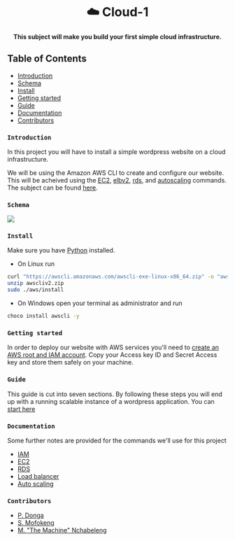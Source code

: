 <div align="center">
   <h1>☁️ Cloud-1</h1>
   <h4>This subject will make you build your first simple cloud infrastructure.</h4>
</div>

## Table of Contents

- [Introduction](#introduction)
- [Schema](#schema)
- [Install](#install)
- [Getting started](#started)
- [Guide](#guide)
- [Documentation](#documentation)
- [Contributors](#contributors)

### `Introduction`

In this project you will have to install a simple wordpress website on a cloud infrastructure.
<br />

We will be using the Amazon AWS CLI to create and configure our website. This will be acheived using the <a href="https://awscli.amazonaws.com/v2/documentation/api/latest/reference/ec2/index.html">EC2</a>, <a href="https://awscli.amazonaws.com/v2/documentation/api/latest/reference/elbv2/index.html">elbv2</a>, <a href="https://awscli.amazonaws.com/v2/documentation/api/latest/reference/rds/index.html">rds</a>, and <a href="https://docs.aws.amazon.com/cli/latest/reference/autoscaling/index.html">autoscaling</a> commands. The subject can be found <a href="./doc/cloud-1.en.pdf">here</a>.

### `Schema`

<img src="https://i.imgur.com/n1SIBM3.png" align="center" />

### `Install`

Make sure you have <a href="https://www.python.org/downloads/">Python</a> installed.

* On Linux run

```bash
curl "https://awscli.amazonaws.com/awscli-exe-linux-x86_64.zip" -o "awscliv2.zip"
unzip awscliv2.zip
sudo ./aws/install
```

* On Windows open your terminal as administrator and run

```bash
choco install awscli -y
```

### `Getting started`

In order to deploy our website with AWS services you'll need to <a href="https://portal.aws.amazon.com/gp/aws/developer/registration/index.html?nc2=h_ct&src=default">create an AWS root and IAM account</a>.
Copy your Access key ID and Secret Access key and store them safely on your machine.


### `Guide`

This guide is cut into seven sections. By following these steps you will end up with a running scalable instance of a wordpress application.
You can <a href="./guide/iam.md">start here</a>

### `Documentation`

Some further notes are provided for the commands we'll use for this project

* <a href="./documentation/iam.md">IAM</a>
* <a href="./documentation/ec2.md">EC2</a>
* <a href="./documentation/rds.md">RDS</a>
* <a href="./documentation/load_balancer.md">Load balancer</a>
* <a href="./documentation/auto_scaling.md">Auto scaling</a>

### `Contributors`

* <a href="https://github.com/PhethulwaziD">P. Donga</a>
* <a href="https://github.com/samofoke">S. Mofokeng</a>
* <a href="https://github.com/mnchabeleng">M. "The Machine" Nchabeleng</a>